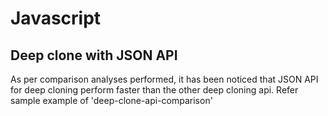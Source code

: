 # Javascript


## Deep clone with JSON API
As per comparison analyses performed, it has been noticed that JSON API for deep cloning perform faster than the other deep cloning api. Refer sample example of 'deep-clone-api-comparison'
